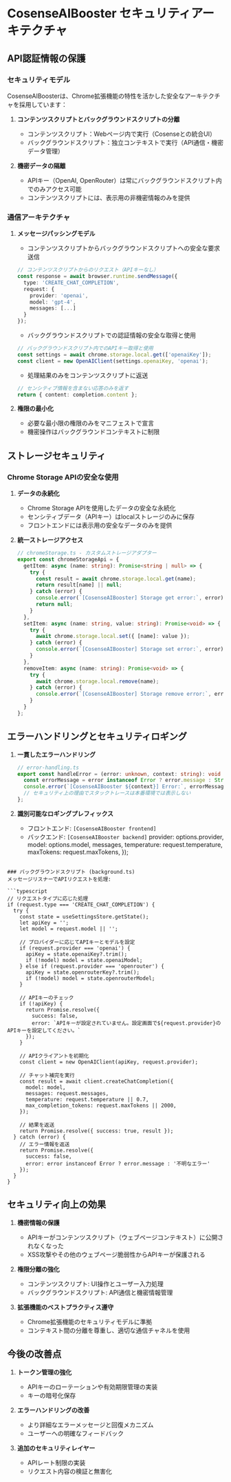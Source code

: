 # CosenseAIBooster セキュリティアーキテクチャ

## API認証情報の保護

### セキュリティモデル
CosenseAIBoosterは、Chrome拡張機能の特性を活かした安全なアーキテクチャを採用しています：

1. **コンテンツスクリプトとバックグラウンドスクリプトの分離**
   - コンテンツスクリプト：Webページ内で実行（Cosenseとの統合UI）
   - バックグラウンドスクリプト：独立コンテキストで実行（API通信・機密データ管理）

2. **機密データの隔離**
   - APIキー（OpenAI, OpenRouter）は常にバックグラウンドスクリプト内でのみアクセス可能
   - コンテンツスクリプトには、表示用の非機密情報のみを提供

### 通信アーキテクチャ

1. **メッセージパッシングモデル**
   - コンテンツスクリプトからバックグラウンドスクリプトへの安全な要求送信
   ```typescript
   // コンテンツスクリプトからのリクエスト（APIキーなし）
   const response = await browser.runtime.sendMessage({
     type: 'CREATE_CHAT_COMPLETION',
     request: {
       provider: 'openai',
       model: 'gpt-4',
       messages: [...]
     }
   });
   ```
   
   - バックグラウンドスクリプトでの認証情報の安全な取得と使用
   ```typescript
   // バックグラウンドスクリプト内でのAPIキー取得と使用
   const settings = await chrome.storage.local.get(['openaiKey']);
   const client = new OpenAIClient(settings.openaiKey, 'openai');
   ```
   
   - 処理結果のみをコンテンツスクリプトに返送
   ```typescript
   // センシティブ情報を含まない応答のみを返す
   return { content: completion.content };
   ```

2. **権限の最小化**
   - 必要な最小限の権限のみをマニフェストで宣言
   - 機密操作はバックグラウンドコンテキストに制限

## ストレージセキュリティ

### Chrome Storage APIの安全な使用

1. **データの永続化**
   - Chrome Storage APIを使用したデータの安全な永続化
   - センシティブデータ（APIキー）はlocalストレージのみに保存
   - フロントエンドには表示用の安全なデータのみを提供

2. **統一ストレージアクセス**
   ```typescript
   // chromeStorage.ts - カスタムストレージアダプター
   export const chromeStorageApi = {
     getItem: async (name: string): Promise<string | null> => {
       try {
         const result = await chrome.storage.local.get(name);
         return result[name] || null;
       } catch (error) {
         console.error(`[CosenseAIBooster] Storage get error:`, error);
         return null;
       }
     },
     setItem: async (name: string, value: string): Promise<void> => {
       try {
         await chrome.storage.local.set({ [name]: value });
       } catch (error) {
         console.error(`[CosenseAIBooster] Storage set error:`, error);
       }
     },
     removeItem: async (name: string): Promise<void> => {
       try {
         await chrome.storage.local.remove(name);
       } catch (error) {
         console.error(`[CosenseAIBooster] Storage remove error:`, error);
       }
     }
   };
   ```

## エラーハンドリングとセキュリティロギング

1. **一貫したエラーハンドリング**
   ```typescript
   // error-handling.ts
   export const handleError = (error: unknown, context: string): void => {
     const errorMessage = error instanceof Error ? error.message : String(error);
     console.error(`[CosenseAIBooster ${context}] Error:`, errorMessage);
     // セキュリティ上の理由でスタックトレースは本番環境では表示しない
   };
   ```

2. **識別可能なロギングプレフィックス**
   - フロントエンド: `[CosenseAIBooster frontend]`
   - バックエンド: `[CosenseAIBooster backend]`
  provider: options.provider,
  model: options.model,
  messages,
  temperature: request.temperature,
  maxTokens: request.maxTokens,
});
```

### バックグラウンドスクリプト (background.ts)
メッセージリスナーでAPIリクエストを処理:

```typescript
// リクエストタイプに応じた処理
if (request.type === 'CREATE_CHAT_COMPLETION') {
  try {
    const state = useSettingsStore.getState();
    let apiKey = '';
    let model = request.model || '';
    
    // プロバイダーに応じてAPIキーとモデルを設定
    if (request.provider === 'openai') {
      apiKey = state.openaiKey?.trim();
      if (!model) model = state.openaiModel;
    } else if (request.provider === 'openrouter') {
      apiKey = state.openrouterKey?.trim();
      if (!model) model = state.openrouterModel;
    }

    // APIキーのチェック
    if (!apiKey) {
      return Promise.resolve({ 
        success: false, 
        error: `APIキーが設定されていません。設定画面で${request.provider}のAPIキーを設定してください。` 
      });
    }

    // APIクライアントを初期化
    const client = new OpenAIClient(apiKey, request.provider);
    
    // チャット補完を実行
    const result = await client.createChatCompletion({
      model: model,
      messages: request.messages,
      temperature: request.temperature || 0.7,
      max_completion_tokens: request.maxTokens || 2000,
    });

    // 結果を返送
    return Promise.resolve({ success: true, result });
  } catch (error) {
    // エラー情報を返送
    return Promise.resolve({ 
      success: false, 
      error: error instanceof Error ? error.message : '不明なエラー' 
    });
  }
}
```

## セキュリティ向上の効果

1. **機密情報の保護**
   - APIキーがコンテンツスクリプト（ウェブページコンテキスト）に公開されなくなった
   - XSS攻撃やその他のウェブページ脆弱性からAPIキーが保護される

2. **権限分離の強化**
   - コンテンツスクリプト: UI操作とユーザー入力処理
   - バックグラウンドスクリプト: API通信と機密情報管理

3. **拡張機能のベストプラクティス遵守**
   - Chrome拡張機能のセキュリティモデルに準拠
   - コンテキスト間の分離を尊重し、適切な通信チャネルを使用

## 今後の改善点

1. **トークン管理の強化**
   - APIキーのローテーションや有効期限管理の実装
   - キーの暗号化保存

2. **エラーハンドリングの改善**
   - より詳細なエラーメッセージと回復メカニズム
   - ユーザーへの明確なフィードバック

3. **追加のセキュリティレイヤー**
   - APIレート制限の実装
   - リクエスト内容の検証と無害化
